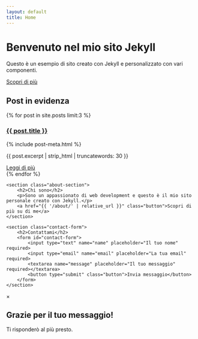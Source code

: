 ```yaml
---
layout: default
title: Home
---
```


<div class="hero">
    <div class="container">
        <h1>Benvenuto nel mio sito Jekyll</h1>
        <p>Questo è un esempio di sito creato con Jekyll e personalizzato con vari componenti.</p>
        <a href="#" class="button">Scopri di più</a>
    </div>
</div>

<main class="container">
    <section class="featured-posts">
        <h2>Post in evidenza</h2>
        <div class="post-grid">
            {% for post in site.posts limit:3 %}
                <div class="post-card">
                    <h3><a href="{{ post.url | relative_url }}">{{ post.title }}</a></h3>
                    {% include post-meta.html %}
                    <p>{{ post.excerpt | strip_html | truncatewords: 30 }}</p>
                    <a href="{{ post.url | relative_url }}" class="button">Leggi di più</a>
                </div>
            {% endfor %}
        </div>
    </section>

    <section class="about-section">
        <h2>Chi sono</h2>
        <p>Sono un appassionato di web development e questo è il mio sito personale creato con Jekyll.</p>
        <a href="{{ '/about/' | relative_url }}" class="button">Scopri di più su di me</a>
    </section>

    <section class="contact-form">
        <h2>Contattami</h2>
        <form id="contact-form">
            <input type="text" name="name" placeholder="Il tuo nome" required>
            <input type="email" name="email" placeholder="La tua email" required>
            <textarea name="message" placeholder="Il tuo messaggio" required></textarea>
            <button type="submit" class="button">Invia messaggio</button>
        </form>
    </section>
</main>

<div id="modal" class="modal">
    <div class="modal-content">
        <span class="modal-close">&times;</span>
        <h2>Grazie per il tuo messaggio!</h2>
        <p>Ti risponderò al più presto.</p>
    </div>
</div>

<script>
document.addEventListener('DOMContentLoaded', function() {
    const contactForm = document.getElementById('contact-form');
    const modal = document.getElementById('modal');
    const modalClose = document.querySelector('.modal-close');

    contactForm.addEventListener('submit', function(e) {
        e.preventDefault();
        // Qui andrebbe la logica per inviare il form
        modal.style.display = 'block';
    });

    modalClose.addEventListener('click', function() {
        modal.style.display = 'none';
    });

    window.addEventListener('click', function(e) {
        if (e.target == modal) {
            modal.style.display = 'none';
        }
    });
});
</script>
